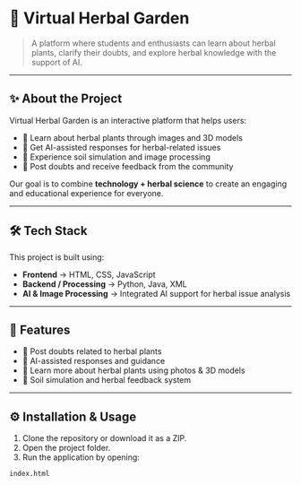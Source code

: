 # 🌿 Virtual Herbal Garden  

> A platform where students and enthusiasts can learn about herbal plants, clarify their doubts, and explore herbal knowledge with the support of AI.  

---

## ✨ About the Project
Virtual Herbal Garden is an interactive platform that helps users:  
- 🌱 Learn about herbal plants through images and 3D models  
- 🤖 Get AI-assisted responses for herbal-related issues  
- 🧪 Experience soil simulation and image processing  
- 💬 Post doubts and receive feedback from the community  

Our goal is to combine **technology + herbal science** to create an engaging and educational experience for everyone.  

---

## 🛠️ Tech Stack
This project is built using:  
- **Frontend** → HTML, CSS, JavaScript  
- **Backend / Processing** → Python, Java, XML  
- **AI & Image Processing** → Integrated AI support for herbal issue analysis  

---

## 🚀 Features
- 📌 Post doubts related to herbal plants  
- 🤖 AI-assisted responses and guidance  
- 🌿 Learn more about herbal plants using photos & 3D models  
- 🧪 Soil simulation and herbal feedback system  

---

## ⚙️ Installation & Usage
1. Clone the repository or download it as a ZIP.  
2. Open the project folder.  
3. Run the application by opening:  

```bash
index.html
